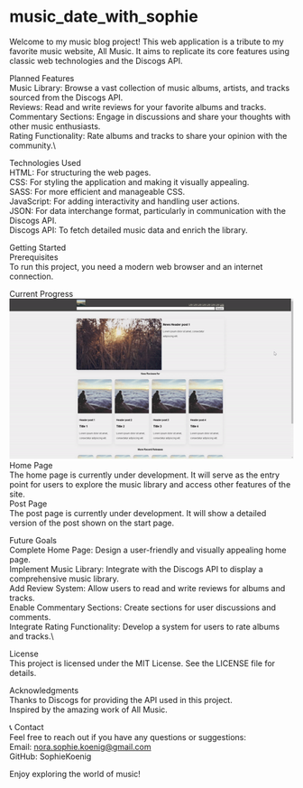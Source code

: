 # music_date_with_sophie

Welcome to my music blog project! This web application is a tribute to my favorite music website, All Music. It aims to replicate its core features using classic web technologies and the Discogs API. 

Planned Features\
Music Library: Browse a vast collection of music albums, artists, and tracks sourced from the Discogs API.\
Reviews: Read and write reviews for your favorite albums and tracks.\
Commentary Sections: Engage in discussions and share your thoughts with other music enthusiasts.\
Rating Functionality: Rate albums and tracks to share your opinion with the community.\

Technologies Used\
HTML: For structuring the web pages.\
CSS: For styling the application and making it visually appealing.\
SASS: For more efficient and manageable CSS.\
JavaScript: For adding interactivity and handling user actions.\
JSON: For data interchange format, particularly in communication with the Discogs API.\
Discogs API: To fetch detailed music data and enrich the library.

Getting Started\
Prerequisites\
To run this project, you need a modern web browser and an internet connection.

Current Progress\
![Alt Text](https://github.com/SophieKoenig/music_date_with_sophie/blob/main/AllMusicGIF.gif)\
Home Page\
The home page is currently under development. It will serve as the entry point for users to explore the music library and access other features of the site.\
Post Page\
The post page is currently under development. It will show a detailed version of the post shown on the start page.

Future Goals\
Complete Home Page: Design a user-friendly and visually appealing home page.\
Implement Music Library: Integrate with the Discogs API to display a comprehensive music library.\
Add Review System: Allow users to read and write reviews for albums and tracks.\
Enable Commentary Sections: Create sections for user discussions and comments.\
Integrate Rating Functionality: Develop a system for users to rate albums and tracks.\

License\
This project is licensed under the MIT License. See the LICENSE file for details.

Acknowledgments\
Thanks to Discogs for providing the API used in this project.\
Inspired by the amazing work of All Music.

📞 Contact\
Feel free to reach out if you have any questions or suggestions:\
Email: nora.sophie.koenig@gmail.com\
GitHub: SophieKoenig

Enjoy exploring the world of music!
